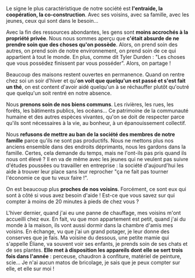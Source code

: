 Le signe le plus caractéristique de notre société est **l'entraide, la coopération, la co-construction**. Avec ses voisins, avec sa famille, avec les jeunes, ceux qui sont dans le besoin...

Avec la fin des ressources abondantes, les gens sont **moins accrochés à la propriété privée**. Nous nous sommes aperçu que **c'était absurde de ne prendre soin que des choses qu'on possède**. Alors, on prend soin des autres, on prend soin de notre environnement, on prend soin de ce qui appartient à tout le monde. En plus, comme dit Tyler Durden : "Les choses que vous possédez finissent par vous posséder". Alors, on partage !

Beaucoup des maisons restent ouvertes en permanence. Quand on rentre chez soi un soir d'hiver et qu'**on voit que quelqu'un est passé et s'est fait un thé**, on est content d'avoir aidé quelqu'un à se réchauffer plutôt qu'outré que quelqu'un soit rentré en notre absence.

Nous **prenons soin de nos biens communs**. Les rivières, les rues, les forêts, les bâtiments publics, les océans... Ce patrimoine de la communauté humaine et des autres espèces vivantes, qu'on se doit de respecter parce qu'ils sont nécessaires à la vie, au bonheur, à un épanouissement collectif.

Nous **refusons de mettre au ban de la société des membres de notre famille** parce qu'ils ne sont pas productifs. Nous ne mettons plus nos anciens ensemble dans des endroits déprimants, nous les gardons dans la famille. Certes, cela demande du temps, mais ne l'ont-ils pas pris quand ils nous ont élevé ? Il en va de même avec les jeunes qui ne veulent pas suivre d'études poussées ou travailler en entreprise : la société d'aujourd'hui les aide à trouver leur place sans leur reprocher "ça ne fait pas tourner l'économie ce que tu veux faire !".

On est beaucoup plus **proches de nos voisins**. Forcément, ce sont eux qui sont à côté si vous avez besoin d'aide ! Est-ce que vous savez sur qui compter à moins de 20 minutes à pieds de chez vous ?

L'hiver dernier, quand j'ai eu une panne de chauffage, mes voisins m'ont accueilli chez eux. En fait, vu que mon appartement est petit, quand j'ai du monde à la maison, ils vont aussi dormir dans la chambre d'amis mes voisins. En échange, vu que j'ai un grand potager, je leur donne des conserves que je fais. Ma voisine du dessous, une petite mamie qui s'appelle Éliane, va souvent voir ses enfants, je prends soin de ses chats et de ses plantes. **Elle met à disposition les appareils dont elle se sert trois fois dans l'année** : perceuse, chaudron à confiture, matériel de peinture, scie... Je n'ai aucun matos de bricolage, je sais que je peux compter sur elle, et elle sur moi !